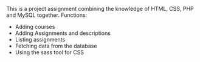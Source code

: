 This is a project assignment combining the knowledge of HTML, CSS, PHP and MySQL together.
Functions:
- Adding courses
- Adding Assignments and descriptions
- Listing assignments
- Fetching data from the database
- Using the sass tool for CSS
